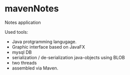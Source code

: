 # mavenNotes

Notes application

Used tools:
* Java protgramming langugage.
* Graphic interface based on JavaFX
* mysql DB 
* serialization / de-serialization java-objects using BLOB
* two threads
* assembled via Maven.
